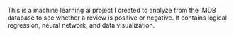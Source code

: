 This is a machine learning ai project I created to analyze from the IMDB database to see whether a review is positive or negative. It contains logical regression, neural network, and data visualization.
